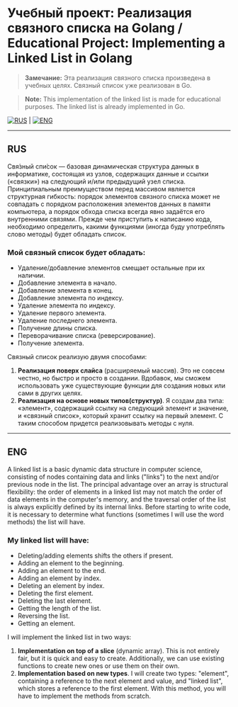 # Учебный проект: Реализация связного списка на Golang / Educational Project: Implementing a Linked List in Golang

> **Замечание:** Эта реализация связного списка произведена в учебных целях. Связный список уже реализован в Go.

> **Note:** This implementation of the linked list is made for educational purposes. The linked list is already implemented in Go.

[![RUS](https://img.shields.io/badge/lang-RUS-blue)](#русская-версия) | [![ENG](https://img.shields.io/badge/lang-ENG-red)](#english-version)

---

## RUS

Свя́зный спи́сок — базовая динамическая структура данных в информатике, состоящая из узлов, содержащих данные и ссылки («связки») на следующий и/или предыдущий узел списка. Принципиальным преимуществом перед массивом является структурная гибкость: порядок элементов связного списка может не совпадать с порядком расположения элементов данных в памяти компьютера, а порядок обхода списка всегда явно задаётся его внутренними связями. Прежде чем приступить к написанию кода, необходимо определить, какими функциями (иногда буду употреблять слово методы) будет обладать список.

### Мой связный список будет обладать:

- Удаление/добавление элементов смещает остальные при их наличии.
- Добавление элемента в начало.
- Добавление элемента в конец.
- Добавление элемента по индексу.
- Удаление элемента по индексу.
- Удаление первого элемента.
- Удаление последнего элемента.
- Получение длины списка.
- Переворачивание списка (реверсирование).
- Получение элемента.

Связный список реализую двумя способами:

1. **Реализация поверх слайса** (расширяемый массив). Это не совсем честно, но быстро и просто в создании. Вдобавок, мы сможем использовать уже существующие функции для создания новых или сами в других целях.
2. **Реализация на основе новых типов(структур)**. Я создам два типа: «элемент», содержащий ссылку на следующий элемент и значение, и «связный список», который хранит ссылку на первый элемент. С таким способом придется реализовывать методы с нуля.

---

## ENG

A linked list is a basic dynamic data structure in computer science, consisting of nodes containing data and links ("links") to the next and/or previous node in the list. The principal advantage over an array is structural flexibility: the order of elements in a linked list may not match the order of data elements in the computer's memory, and the traversal order of the list is always explicitly defined by its internal links. Before starting to write code, it is necessary to determine what functions (sometimes I will use the word methods) the list will have.

### My linked list will have:

- Deleting/adding elements shifts the others if present.
- Adding an element to the beginning.
- Adding an element to the end.
- Adding an element by index.
- Deleting an element by index.
- Deleting the first element.
- Deleting the last element.
- Getting the length of the list.
- Reversing the list.
- Getting an element.

I will implement the linked list in two ways:

1. **Implementation on top of a slice** (dynamic array). This is not entirely fair, but it is quick and easy to create. Additionally, we can use existing functions to create new ones or use them on their own.
2. **Implementation based on new types**. I will create two types: "element", containing a reference to the next element and value, and "linked list", which stores a reference to the first element. With this method, you will have to implement the methods from scratch.
